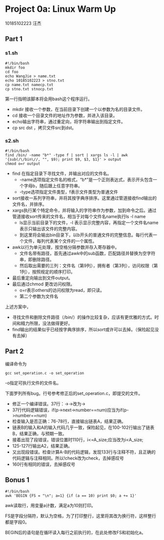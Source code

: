 # Project 0a: Linux Warm Up

10185102223 汪杰



## Part 1

### s1.sh

```shell
#!/bin/bash
mkdir foo
cd foo
echo WangJie > name.txt
echo 10185102223 > stno.txt
cp name.txt namecp.txt
cp stno.txt stnocp.txt
```

第一行指明该脚本将会用bash这个程序运行。

- mkdir 接收一个参数，在当前目录下创建一个以参数为名的目录文件。
- cd 接收一个目录文件的地址作为参数，并进入该目录。
- echo输出字符串，通过重定向，将字符串输出到指定文件。
- cp src dst ，拷贝文件src到dst。



### s2.sh

```
#!/bin/bash
find /bin/ -name "b*" -type f | sort | xargs ls -l | awk '{sub(/\/bin\//, "", $9); print $9, $3, $1}' > output
chmod o=r output
```

- find 在指定目录下寻找文件，并输出对应的文件名。
  - -name选项指定文件名的格式，“b*”是一个正则表达式，表示开头包含一个字母b，随后跟上任意字符串。
  - -type选项指定文件类型，f表示文件类型为普通文件
- sort接收一系列字符串，并将其按字典序排序。这里通过管道接收find输出的文件名，并排序。
- xargs执行某个特定命令，并将输入的字符串作为参数，加到命令之后。通过管道接收sort传来的文件名，相当于对每个文件名name执行ls -l name
  - ls显示当前目录下的文件，-l 表示显示完整内容，再指定一个文件名name表示只输出该文件的完整内容。
  - 到这里将会输出bin目录下，以b开头的普通文件的完整信息。每行代表一个文件，每列代表某个文件的一个属性。
- awk以行为单元处理，按空格分隔参数并存入寄存器中。
  - 文件名带有路径，首先通过awk中的sub函数，匹配路径并替换为空字符串，即删除路径。
  - 然后取出需要的三列：文件名（第9列），拥有者（第3列），访问权限（第1列），按照规定的顺序打印。
- 最后重定向输出到文件output。
- 最后通过chmod 更改访问权限。
  - o=r表示others的访问权限为read，即只读。
  - 第二个参数为文件名

上述方案中，

- 寻找文件和删除文件路径（/bin/）的操作比较复杂，应该有更优雅的方式。时间和精力所限，没法做得更好。
- find输出的结果似乎已经按字典序排序，所以sort或许可以去掉。（保险起见没有去掉）



## Part 2

编译命令为

```shell
gcc set_operation.c -o set_operation
```

-o指定可执行文件的文件名。

下面罗列所有bug。行号参考修正后的set_operation.c，即提交的文件。

- 修正一个编译错误。37行：->->改为->
- 37行代码逻辑错误，if(p->next->number==num)应当为if(p->number==num)
- 检查输入是否正确：76-78行，直接输出链表A，结果正确。
- 链表B的输入和A的输入代码几乎一致，保险起见，在100-102行输出了链表B，结果正确，与预期一致。
- 接着出现了段错误，错误位置时110行，i<=A_size;应当改为i<A_size;
- 125-127行输出A2，结果正确。
- 又出现段错误。检查计算A-B的代码逻辑，发现133行与注释不符，且正确的代码逻辑与注释相同。所以!check改为check，去掉感叹号
- 160行有相同的错误，去掉感叹号



## Bonus 1

```shell
#!/bin/bash
awk 'BEGIN {FS = "\n"; a=1} {if (a == 10) print $0; a += 1}'
```

awk读取行，用变量a计数，满足a为10则打印。

FS是字段分隔符，默认为空格，为了打印整行，这里将其改为换行符，这样整行都是字段0。

BEGIN后的语句是在循环读入每行之前执行的，在此处修改FS和初始化a。

